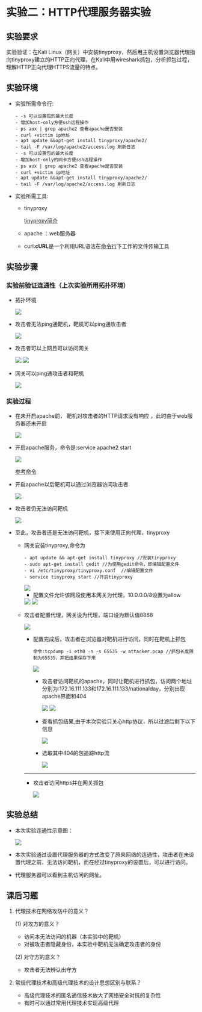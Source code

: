 #  实验二：HTTP代理服务器实验

## 实验要求

实验验证：在Kali Linux（网关）中安装tinyproxy，然后用主机设置浏览器代理指向tinyproxy建立的HTTP正向代理，在Kali中用wireshark抓包，分析抓包过程，理解HTTP正向代理HTTPS流量的特点。

## 实验环境

+ 实验所需命令行:

  ```
  - -s 可以设置包的最大长度
  - 增加host-only方便ssh远程操作
  - ps aux | grep apache2 查看apache是否安装
  - curl +victim ip地址
  - apt update &&apt-get install tinyproxy/apache2/
  - tail -F /var/log/apache2/access.log 刷新日志
  - -s 可以设置包的最大长度
  - 增加host-only的网卡方便ssh远程操作
  - ps aux | grep apache2 查看apache是否安装
  - curl +victim ip地址
  - apt update &&apt-get install tinyproxy/apache2/
  - tail -F /var/log/apache2/access.log 刷新日志
  ```

+ 实验所需工具:
  
  + tinyproxy 
  
    [tinyproxy简介](http://tinyproxy.github.io/) 
  
  + apache ：web服务器
  
  + curl:**cURL**是一个利用URL语法在[命令行](https://baike.baidu.com/item/命令行)下工作的文件传输工具

## 实验步骤

### 实验前验证连通性（上次实验所用拓扑环境）

+ 拓扑环境

  ![](https://c4pr1c3.github.io/cuc-ns/chap0x01/attach/chap0x01/media/vb-exp-layout.png)

+ 攻击者无法ping通靶机，靶机可以ping通攻击者

  <img src="image\验证连通性 (2).png" />

+ 攻击者可以上网且可以访问网关

  <img src="image\攻击者可以上网.png" />

  <img src="image\攻击者ping通网关.png" />

+ 网关可以ping通攻击者和靶机

  <img src="image\网关ping通攻击者+靶机.png" />

### 实验过程

+ 在未开启apache前， 靶机对攻击者的HTTP请求没有响应 ，此时由于web服务器还未开启

  <img src="image\靶机无法访问攻击者（浏览器）.png" />

+ 开启apache服务，命令是:service apache2 start

  <img src="image\靶机开启apache.png" />

  [参考命令](https://www.cnblogs.com/kenshinobiy/p/9212344.html)

+ 开启apache以后靶机可以通过浏览器访问攻击者

  <img src="image\靶机可以通过浏览器访问攻击者.png" />

+ 攻击者仍无法访问靶机

  <img src="image\靶机无法访问攻击者（浏览器）.png" />

+ 至此，攻击者还是无法访问靶机，接下来使用正向代理，tinyproxy

  + 网关安装tinyproxy,命令为

    ```
    - apt update && apt-get install tinyproxy //安装tinyproxy
    - sudo apt-get install gedit //为使用gedit命令，即编辑配置文件
    - vi /etc/tinyproxy/tinyproxy.conf  //编辑配置文件
    - service tinyproxy start //开启tinyproxy
    ```

    

    <img src="image\网关安装tinyproxy.png" />

    + 配置文件允许该网段使用本网关为代理，10.0.0.0/8设置为allow

    <img src="image\配置文件.png" />

    <img src="image\开启tinyproxy.png" />

  + 攻击者配置代理，网关设为代理，端口设为默认值8888

    <img src="image\攻击者设置代理.png" />

    

    + 配置完成后，攻击者在浏览器对靶机进行访问，同时在靶机上抓包

      ```
      命令:tcpdump -i eth0 -n -s 65535 -w attacker.pcap //抓包长度限制为65535，并把结果保存下来
      ```

      <img src="image\靶机抓包.png" />

      + 攻击者访问靶机的apache，同时让靶机进行抓包，访问两个地址分别为:172.16.111.133和172.16.111.133/nationalday，分别出现apache界面和404

        

        <img src="image\攻击者成功访问靶机.png" />

        <img src="image\攻击者访问404.png" />

      + 查看抓包结果,由于本次实验只关心http协议，所以过滤后剩下以下信息

        <img src="image\抓包概况.png" />

      + 选取其中404的包追踪http流

        <img src="image\代理信息.png" />

    ---

    + 攻击者访问https并在网关抓包
    
      <img src="image\访问https抓包.png" />
    
    

## 实验总结

+ 本次实验连通性示意图：

  <img src="image\拓扑图.png" />

+ 本次实验通过设置代理服务器的方式改变了原来网络的连通性，攻击者在未设置代理之前，无法访问靶机，而在经过tinyproxy的设置后，可以进行访问。

+ 代理服务器可以看到主机访问的网址。
​    

## 课后习题

1. 代理技术在网络攻防中的意义？

   (1) 对攻方的意义？

   + 访问本无法访问的机器（本实验中的靶机）
   + 对被攻击者隐藏身份，本实验中靶机无法确定攻击者的身份

    (2) 对守方的意义？

   + 攻击者无法辨认出守方

2. 常规代理技术和高级代理技术的设计思想区别与联系？

   + 高级代理技术的匿名通信技术放⼤了⽹络安全对抗的复杂性 
   + 有时可以通过常用代理技术实现高级代理

​    

​    

​    

​    

​    

​    

​    

​    